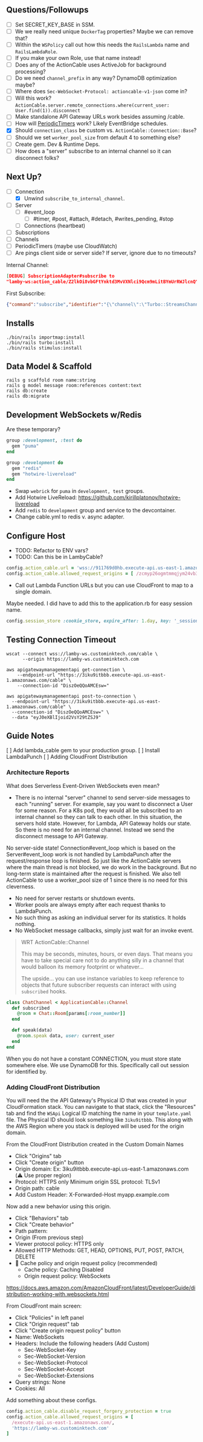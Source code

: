 
## Questions/Followups

- [ ] Set SECRET_KEY_BASE in SSM.
- [ ] We we really need unique `DockerTag` properties? Maybe we can remove that?
- [ ] Within the `WSPolicy` call out how this needs the `RailsLambda` name and `RailsLambdaRole`.
- [ ] If you make your own Role, use that name instead!
- [ ] Does any of the ActionCable uses ActiveJob for background processing?
- [ ] Do we need `channel_prefix` in any way? DynamoDB optimization maybe?
- [ ] Where does `Sec-WebSocket-Protocol: actioncable-v1-json` come in?
- [ ] Will this work? `ActionCable.server.remote_connections.where(current_user: User.find(1)).disconnect`
- [ ] Make standalone API Gateway URLs work besides assuming /cable.
- [ ] How will [PeriodicTimers](https://api.rubyonrails.org/v6.1.3/classes/ActionCable/Channel/PeriodicTimers/ClassMethods.html) work? Likely EventBridge schedules.
- [x] Should `connection_class` be custom vs. `ActionCable::Connection::Base`?
- [ ] Should we set `worker_pool_size` from default 4 to something else?
- [ ] Create gem. Dev & Runtime Deps.
- [ ] How does a "server" subscribe to an internal channel so it can disconnect folks?

## Next Up?

- [ ] Connection
  - [x] Unwind `subscribe_to_internal_channel`.
- [ ] Server
  - [ ] #event_loop<StreamEventLoop>
    - [ ] #timer, #post, #attach, #detach, #writes_pending, #stop
  - [ ] Connections (heartbeat)
- [ ] Subscriptions
- [ ] Channels
- [ ] PeriodicTimers (maybe use CloudWatch)
- [ ] Are pings client side or server side? If server, ignore due to no timeouts?

Internal Channel:

```json
[DEBUG] SubscriptionAdapter#subscribe to 
"lamby-ws:action_cable/Z2lkOi8vbGFtYnktd3MvVXNlci9Qcm9mLitBYmUrRWJlcnQ"
```

First Subscribe:

```json
{"command":"subscribe","identifier":"{\"channel\":\"Turbo::StreamsChannel\",\"signed_stream_name\":\"IloybGtPaTh2YkdGdFlua3RkM012VW05dmJTOHgi--38562feb9cd334e9de85098412c02e4693fc606663ce97cd6a56c7e3162821a1\"}"}
```

## Installs

```shell
./bin/rails importmap:install
./bin/rails turbo:install
./bin/rails stimulus:install
```

## Data Model & Scaffold

```shell
rails g scaffold room name:string
rails g model message room:references content:text
rails db:create
rails db:migrate
```

## Development WebSockets w/Redis

Are these temporary?

```ruby
group :development, :test do
  gem "puma"
end

group :development do
  gem "redis"
  gem "hotwire-livereload"
end
```

* Swap `webrick` for `puma` in `development, test` groups.
* Add Hotwire LiveReload: https://github.com/kirillplatonov/hotwire-livereload
* Add `redis` to `development` group and service to the devcontainer.
* Change cable.yml to redis v. async adapter.

## Configure Host

* TODO: Refactor to ENV vars?
* TODO: Can this be in LambyCable?

```ruby
config.action_cable.url = 'wss://911769d0hb.execute-api.us-east-1.amazonaws.com/cable'
config.action_cable.allowed_request_origins = [ /zcmyp26ogmtmmqjym24vb35pju0rmysm.lambda-url.us-east-1.on.aws/ ]
```

* Call out Lambda Function URLs but you can use CloudFront to map to a single domain.

Maybe needed. I did have to add this to the application.rb for easy session name.

```ruby
config.session_store :cookie_store, expire_after: 1.day, key: '_session'
```

## Testing Connection Timeout

```shell
wscat --connect wss://lamby-ws.custominktech.com/cable \
      --origin https://lamby-ws.custominktech.com

aws apigatewaymanagementapi get-connection \
    --endpoint-url "https://3iku9itbbb.execute-api.us-east-1.amazonaws.com/cable" \
    --connection-id "DiszOeQQoAMCEsw="

aws apigatewaymanagementapi post-to-connection \
  --endpoint-url "https://3iku9itbbb.execute-api.us-east-1.amazonaws.com/cable" \
  --connection-id "DiszOeQQoAMCEsw=" \
  --data "eyJ0eXBlIjoid2VsY29tZSJ9"
```








## Guide Notes

[ ] Add lambda_cable gem to your production group.
[ ] Install LambdaPunch
[ ] Adding CloudFront Distribution

### Architecture Reports

What does Serverless Event-Driven WebSockets even mean?

- There is no internal "server" channel to send server-side messages to each "running" server. For example, say you want to disconnect a User for some reason. For a K8s pod, they would all be subscribed to an internal channel so they can talk to each other. In this situation, the servers hold state. However, for Lambda, API Gateway holds our state. So there is no need for an internal channel. Instead we send the disconnect message to API Gateway. 

No server-side state! Connection#event_loop which is based on the Server#event_loop work is not handled by LambdaPunch after the request/response loop is finished. So just like the ActionCable servers where the main thread is not blocked, we do work in the background. But no long-term state is maintained after the request is finished. We also tell ActionCable to use a worker_pool size of 1 since there is no need for this cleverness.

- No need for server restarts or shutdown events.
- Worker pools are always empty after each request thanks to LambdaPunch.
- No such thing as asking an individual server for its statistics. It holds nothing.
- No WebSocket message callbacks, simply just wait for an invoke event.

> WRT ActionCable::Channel
> 
> This may be seconds, minutes, hours, or even days. That means you have to take special care
> not to do anything silly in a channel that would balloon its memory footprint or whatever...
> 
> The upside... you can use instance variables to keep reference to objects that future 
> subscriber requests can interact with using `subscribed` hooks.

```ruby
class ChatChannel < ApplicationCable::Channel
  def subscribed
    @room = Chat::Room[params[:room_number]]
  end

  def speak(data)
    @room.speak data, user: current_user
  end
end
```

When you do not have a constant CONNECTION, you must store state somewhere else. We use DynamoDB for this. Specifically call out session for identified by.

### Adding CloudFront Distribution

You will need the the API Gateway's Physical ID that was created in your CloudFormation stack. You can navigate to that stack, click the "Resources" tab and find the `WSApi` Logical ID matching the name in your `template.yaml` file. The Physical ID should look something like `3iku9itbbb`. This along with the AWS Region where you stack is deployed will be used for the origin domain.

From the CloudFront Distribution created in the Custom Domain Names

- Click "Origins" tab
- Click "Create origin" button
- Origin domain: Ex: 3iku9itbbb.execute-api.us-east-1.amazonaws.com (⚠️ Use proper region)
- Protocol: HTTPS only
  Minimum origin SSL protocol: TLSv1
- Origin path: cable
- Add Custom Header: X-Forwarded-Host myapp.example.com

Now add a new behavior using this origin.

- Click "Behaviors" tab
- Click "Create behavior" 
- Path pattern: 
- Origin (From previous step)
- Viewer protocol policy: HTTPS only
- Allowed HTTP Methods: GET, HEAD, OPTIONS, PUT, POST, PATCH, DELETE
- 🔘 Cache policy and origin request policy (recommended)
  - Cache policy: Caching Disabled
  - Origin request policy: WebSockets

https://docs.aws.amazon.com/AmazonCloudFront/latest/DeveloperGuide/distribution-working-with.websockets.html

From CloudFront main screen:

- Click "Policies" in left panel
- Click "Origin request" tab
- Click "Create origin request policy" button
- Name: WebSockets
- Headers: Include the following headers (Add Custom)
  - Sec-WebSocket-Key
  - Sec-WebSocket-Version
  - Sec-WebSocket-Protocol
  - Sec-WebSocket-Accept
  - Sec-WebSocket-Extensions
- Query strings: None
- Cookies: All

Add something about these configs.

```ruby
config.action_cable.disable_request_forgery_protection = true
config.action_cable.allowed_request_origins = [
  /execute-api.us-east-1.amazonaws.com/,
  'https://lamby-ws.custominktech.com'
]
```
